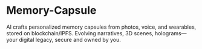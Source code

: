 # Memory-Capsule
AI crafts personalized memory capsules from photos, voice, and wearables, stored on blockchain/IPFS. Evolving narratives, 3D scenes, holograms—your digital legacy, secure and owned by you.
